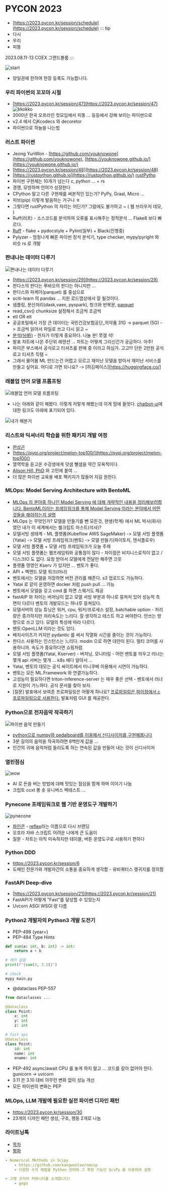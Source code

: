 # PYCON 2023
- [https://2023.pycon.kr/session/schedule](https://2023.pycon.kr/session/schedule)
::: tip 
- 다시
- 우리
- 피똥

2023.08.11-13 COEX 그랜드볼룸
:::

![start](https://user-images.githubusercontent.com/10396850/260189097-33b34f86-8904-4829-ba9f-0cd48bf93838.jpeg)
- 양일권에 한하여 현장 등록도 가능합니다. 

### 우리 파이썬의 꼬꼬마 시절
- [https://2023.pycon.kr/session/47](https://2023.pycon.kr/session/47)
![kkokko](https://user-images.githubusercontent.com/10396850/260189167-5806c9cf-9304-4175-b8c7-24175ad74a31.jpeg)
- 2000년 한국 오프라인 첫모임에서 피똥 ... 등등에서 강해 보이는 파이썬으로
- v2.4 에서 CjKcodecs 와 decoretor 
- 파이썬으로 하늘을 나는법

### 러스트 파이썬
- Jeong YunWon - [https://github.com/youknowone](https://github.com/youknowone), [https://youknowone.github.io/](https://youknowone.github.io/)
- [https://2023.pycon.kr/session/48](https://2023.pycon.kr/session/48)
- [https://rustpython.github.io](https://rustpython.github.io/)
[rustPytho](https://user-images.githubusercontent.com/10396850/260189197-296a1674-7806-4174-b6b3-95d6fb161310.jpeg)
- 파이썬 구현체는 10개가 넘는다 c, python ... + rs
- 경쟁, 모방하며 언어가 성장한다
- CPython 말고 다른 구현체를 써본적인 있는가? PyPy, Graal, Micro ...
- 피브(pip) 이렇게 발음하는 거구나 ㅎ
- 그렇다면 rustPython 의 자리는 어딘가? 그럼에도 불가하고 ~ ( 웹 브라우저 데모, )
- Ruff(러프) - 소스코드를 분석하여 오류룰 표시해주는 정적분석 ... Flake8 보다 빠르다.
- [Ruff](https://beta.ruff.rs/docs/) - flake + pydocstyle + Pylint(일부) + Black(진행중)
- Pylyzer - 엄청나게 빠른 파이썬 정석 분석기, type checker, mypy/pyright 와 비슷 rs 로 개발

### 짠내나는 데이터 다루기
![짠내나는 데이터 다루기](https://github.com/log-diginori/log-diginori.github.io/assets/10396850/22cce031-0791-4d66-887e-fef7a00e7c2b)
- [https://2023.pycon.kr/session/29](https://2023.pycon.kr/session/29)
- 판다스의 판다는 푸바오의 판다는 아니지만 ...
- 판다스와 파케이(parquet) 를 중심으로
- sciti-learn 의 pandas ... 지원 로드맵상에서 잘 될것이다.
- 샘플링, 분산처리(dask,vaex, pyspark), 청크와 반복문, [parquet](https://parquet.apache.org/)
- read_csv() chunksize 설정해서 조금씩 조금씩
- etl OR elt
- 공공포털에서 가장 큰 데이터는 국민건강보험공단_의약품 31G -> parquet (5G) -> 조금씩 읽어서 파일로 쓰고 다시 읽고 ~
- [분석(分析)](https://ko.dict.naver.com/#/entry/koko/c9f9949f666044b1949f457e82bca2da) - 한자가 이렇게 중요하다. 나눌 분! 쪼갤 석!
- 발표 차트에 나온 주단위 레텐션 ... 차트는 어떻게 그리신건가 궁금하다. 아주!
- 파이콘 부스에서 공식로고 티셔츠를 판매 중 이라고 하심가. 고고!!! 단돈 2만원 공식 로고 티셔츠 득탬 ~
- 그래서 물어봄 ML 만드는건 어렵고 모르고 재미난 모델을 받아서 재미난 서비스를 만들고 싶어요. 어디로 가면 되나요? -> [허깅페이스][https://huggingface.co/]


### 래블업 언어 모델 프롬프팅
![래블업 언어 모델 프롬프팅](https://user-images.githubusercontent.com/10396850/260206171-491d1ec2-39bc-452c-9263-85c38c61ad52.png)

- 나는 아래와 같이 해봤다. 이렇게 저렇게 해봤는데 이게 맘에 들엇다.  [chatbot-ui](https://github.com/mckaywrigley/chatbot-ui)에 대한 링크도 아래에 표기되어 있다.

![내가 해본거](https://user-images.githubusercontent.com/10396850/260206540-b4a71220-3f08-4582-81d4-8d6d834b6c10.png)

### 리스트와 딕셔너리 학습을 위한 패키지 개발 여정
- [한상곤](https://github.com/sigmadream)
- [https://pypi.org/project/melon-top100/](https://pypi.org/project/melon-top100/)
- 열역학을 듣고온 수강생에게 덧샘 뺄샘을 약간 모욕적이다.
- [Alison Hill, PhD](https://www.apreshill.com/) 와 고민에 붙여 ...
- 더 많은 파이썬 교육용 배포 팩키지가 많들어 지길 원한다.


### MLOps: Model Serving Architecture with BentoML
- [MLOps 의 분야중 하나인 Model Serving 에 대해 개략적인 내용을 정리해보려합니다. BentoML이라는 프레임워크를 통해 Model Serving 이라는 분야에서 어떤 것들을 해야하는지 설명](https://2023.pycon.kr/session/7)
- MLOps 는 무엇인가? 모델을 만들기를 뺀 모든것, 현생(학계) 에서 ML 박사(회사)였던 내가 이 세계에서는 쉘크립트 마스트(석사)?
- 모델서빙 생태계 - ML 플랫폼(Kubeflow AWS SageMaker) -> 모델 서빙 플랫폼(Yatai) -> 모델 서빙 프레임워크(벤토) -> 모델 만들기(파이토치, 텐서플로우)
- 모델 서빙 플랫폼 + 모델 서빙 프레임워크가 오늘 주제
- 모델 서빙 플랫폼는 웹프레임워와 공통점이 많다 - 차이점은 비지니스로직이 없고 / 디스크IO 도 없다. 요청 받아서 모델에게 전달만 해주면 끄읏
- 플랫폼 영영인 Kserv 가 있지만 ... 벤토가 좋다.
- API + 벡엔드 모델 워크(러너)
- 벤토에서는 모델을 저장하면 버전 관리를 해준다. s3 업로드도 가능하다.
- Yatai 로 같이 운영하면 docker 처럼 push pull ... 가능
- 벤토에서 모델을 갖고 cmd 를 하면 스웨거도 제공
- fastAIP 와 차이는 버저닝이 없고 모델 서빙 부분과 하나로 뭉쳐저 있어 성능적 측면이 다르다 벤토의 개발모드는 하나루 뭉쳐있다.
- 모델서버의 성능 튜닝은 워커, cpu, 워커/프로세스 설정, batchable option - 처리량은 증가하지만 처리속도는 느리다. 잘 생각하고 테스트 하고 써야한다. 안쓰는 방향으로 쓰고 있다. 모델의 특성에 따라 다르다.
- 벤토:OpenLLM 이라는 것도 있다.
- 배치사이즈가 커지만 pydantic 를 써서 직열화 시간을 줄이는 것이 가능하다.
- 판다스 사용하는 인스턴스는 느리다. modin 으로 하면 대안이 된다. 멀티 코어를 사용하니까. 속도가 중요하다면 쇼핑처럼
- 모델 서빙 플랫폼(Yatai, Kserver) - 버저닝, 모니터링 - 어떤 밴토를 띄우고 러너는 몇개 api 서버는 몇개 ... k8s 에다 알아서 ... 
- Yatai, 벤토의 데모는 공식 싸이트에서 미니쿠베 이용해서 시연이 가능하다.
- 벤토는 모든 ML.Framework 와 연결가능하다.
- 고성능이 필요하다면 triton-inference-server 는 매우 좋은 선택 - 벤토에서 러너로 지원이 가느하다. 공식 문서를 찾아 보자.
- [질문] 발표에서 보여준 프로파일링은 어떻게 하나요? [프로파일링은 파이참에서 c프로파일링으로 사용한다.](https://plugins.jetbrains.com/plugin/16536-line-profiler) 발표처럼 GUI 를 제공한다.

### Python으로 전자음악 작곡하기
![파이썬 음악 만들기](https://github.com/log-diginori/log-diginori.github.io/assets/10396850/84fefda9-6153-4207-8c7f-e43c871278ed)
- [python으로 numpy와 pedalboard를 이용해서 신디사이저를 구현해봅니다](https://2023.pycon.kr/session/28)
- 3분 길의의 음악을 작곡하려면 8백만게 값을 ...
- 인간의 귀에 음악처럼 들리도록 하는 연속된 값을 만들어 내는 것이 신디사이저

### 열린점심
![wow](https://github.com/log-diginori/log-diginori.github.io/assets/10396850/82a15a56-7ca5-431e-bbb5-e4aca2512283)
- AI 로 돈을 버는 방법에 대해 맛있는 점심을 함께 하며 이야기 나눔
- 크립토 ccxt 롱 숏 유니버스 벡테스트 ...


### Pynecone 프레임워크로 웹 기반 운영도구 개발하기
![pynecone](https://github.com/log-diginori/log-diginori.github.io/assets/10396850/e919081e-1687-4ef3-9934-18a0b84da9f2)
- [파인콘](pynecone.io) - [reflex](https://reflex.dev/)라는 이름으로 다시 브랜딩
- 오호라 자바 스크립트 어려운 나에게 큰 도움이
- 질문 - 차트는 아직 미숙하지만 테이블, 버튼 운영도구로 사용하기 편하다


### Python DDD
- https://2023.pycon.kr/session/6
- 도매인 전문가와 개발자간의 소통을 중요하게 생각함 - 유비쿼터스 랭귀지를 정의함

### FastAPI Deep-dive
- [https://2023.pycon.kr/session/21](https://2023.pycon.kr/session/21)
- FastAPI가 어떻게 "Fast"를 달성할 수 있었는지
- Uvcorn ASGI WSGI 랑 다름


### Python2 개발자의 Python3 개발 도전기
- PEP-498 {year=}
- PEP-484 Type Hints
```python
def sum(a: int, b: int) -> int:
    return a + b

# 에러 없음
print(f"{sum(3, 3.2)}")

# check
mypy main.py
```
- @dataclass PEP-557
``` python
from dataclasses ...

@dataclass
class Point:
    x: int
    y: int
    z: int

# fast api
@dataclass
class Point:
    id: int
    name: int
    ename: int
```
- PEP-492 async/await CPU 를 놓게 하지 말고 ... 코드를 갈아 없어야 한다. gunicorn -> uvicorn
- 3.11 은 3.10 대비 아무런 변화 없이 성능 개선
- 모든 파이썬의 변화는 PEP

### MLOps, LLM 개발에 필요한 실전 파이썬 디자인 패턴
- https://2023.pycon.kr/session/30
- 23개의 디자인 패턴 생성, 구조, 행동 2개로 나눔

### 라이트닝톡
- [목차](https://docs.google.com/document/u/0/d/1gfeBePHVNb2VFyONmy-r-qm9_hSNe_FDa8KsK9upKrI/mobilebasic)
- [평화](https://docs.google.com/presentation/d/1g-T98s61c7ixF2X84x5WEXMpnpWqIOk5rGciyEKrQDg/edit?usp=sharing)
``` yaml
- Numerical Methods in Scipy
    - https://github.com/kangwonlee/nmisp
    - 다양한 수치 해법을 Python 언어와 그 확장 기능인 SciPy 를 이용하여 설명

- 고랭 코리아 커뮤니티를 소개합니다!
    - gogo

```
